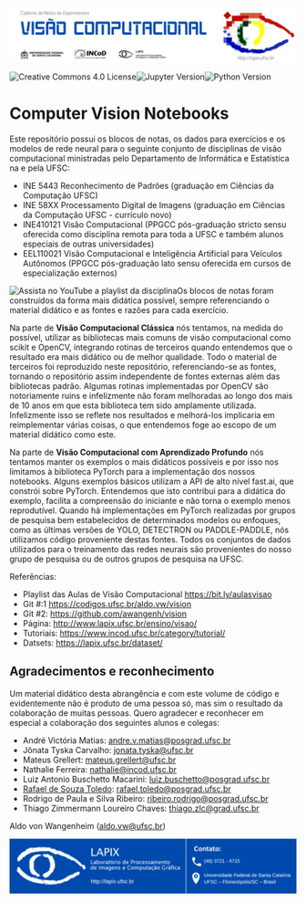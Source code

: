 ![banner cnns ppgcc ufsc](banner.png)

<a href=""><img align="left" src="http://www.lapix.ufsc.br/wp-content/uploads/2019/04/License-CC-BY-ND-4.0-orange.png" alt="Creative Commons 4.0 License" title="Creative Commons 4.0 License"></a>&nbsp;<a href=""><img align="left" src="http://www.lapix.ufsc.br/wp-content/uploads/2019/04/Jupyter-Notebook-v.1.0-blue.png" alt="Jupyter Version" title="Jupyter Version"></a>&nbsp;<a href=""><img align="left"  src="http://www.lapix.ufsc.br/wp-content/uploads/2019/04/Python-v.3.7-green.png" alt="Python Version" title="Python Version"></a>


# Computer Vision Notebooks

Este repositório possui os blocos de notas, os dados para exercícios e os modelos de rede neural para o seguinte conjunto de disciplinas de visão computacional ministradas pelo Departamento de Informática e Estatística na e pela UFSC:
* INE 5443 Reconhecimento de Padrões (graduação em Ciências da Computação UFSC)
* INE 58XX Processamento Digital de Imagens (graduação em Ciências da Computação UFSC - currículo novo)
* INE410121 Visão Computacional (PPGCC pós-graduação stricto sensu oferecida como disciplina remota para toda a UFSC e também alunos especiais de outras universidades)
* EEL110021 Visão Computacional e Inteligência Artificial para Veículos Autônomos (PPGCC pós-graduação lato sensu oferecida em cursos de especialização externos)

<a href="https://bit.ly/aulasvisao"><img align="left"  src="http://lapix.ufsc.br/wp-content/uploads/2023/11/YT60.png" alt="Assista no YouTube a playlist da disciplina" title="Assista no YouTube a playlist da disciplina"></a>

Os blocos de notas foram construídos da forma mais didática possível, sempre referenciando o material didático e as fontes e razões para cada exercício.

Na parte de **Visão Computacional Clássica** nós tentamos, na medida do possível, utilizar as bibliotecas mais comuns de visão computacional como scikit e OpenCV, integrando rotinas de terceiros quando entendemos que o resultado era mais didático ou de melhor qualidade. Todo o material de terceiros foi reproduzido neste repositório, referenciando-se as fontes, tornando o repositório assim independente de fontes externas além das bibliotecas padrão. Algumas rotinas implementadas por OpenCV são notoriamente ruins e infelizmente não foram melhoradas ao longo dos mais de 10 anos em que esta biblioteca tem sido amplamente utilizada. Infelizmente isso se reflete nos resultados e melhorá-los implicaria em reimplementar várias coisas, o que entendemos foge ao escopo de um material didático como este.

Na parte de  **Visão Computacional  com Aprendizado Profundo** nós tentamos manter os exemplos o mais didáticos possíveis e por isso nos limitamos à biblioteca PyTorch para a implementação dos nossos notebooks. Alguns exemplos básicos utilizam a API de alto nível fast.ai, que constrói sobre PyTorch. Entendemos que isto contribui para a didática do exemplo, facilita a compreensão do iniciante e não torna o exemplo menos reprodutível. Quando há implementações em PyTorch realizadas por grupos de pesquisa bem estabelecidos de determinados modelos ou enfoques, como as últimas versões de YOLO, DETECTRON ou PADDLE-PADDLE, nós utilizamos código proveniente destas fontes. Todos os conjuntos de dados utilizados para o treinamento das redes neurais são provenientes do nosso grupo de pesquisa ou de outros grupos de pesquisa na UFSC.

Referências:
* Playlist das Aulas de Visão Computacional https://bit.ly/aulasvisao
* Git \#:1 https://codigos.ufsc.br/aldo.vw/vision
* Git \#2: https://github.com/awangenh/vision
* Página: http://www.lapix.ufsc.br/ensino/visao/
* Tutoriais: https://www.incod.ufsc.br/category/tutorial/
* Datsets: https://lapix.ufsc.br/dataset/ 


## Agradecimentos e reconhecimento

Um material didático desta abrangência e com este volume de código e evidentemente não é produto de uma pessoa só, mas sim o resultado da colaboração de muitas pessoas. Quero agradecer e reconhecer em especial a colaboração dos seguintes alunos e colegas:

* André Victória Matias: andre.v.matias@posgrad.ufsc.br
* Jônata Tyska Carvalho: jonata.tyska@ufsc.br 
* Mateus Grellert: mateus.grellert@ufsc.br
* Nathalie Ferreira: nathalie@incod.ufsc.br
* Luiz Antonio Buschetto Macarini: luiz.buschetto@posgrad.ufsc.br
* [Rafael de Souza Toledo](https://github.com/tldrafael): rafael.toledo@posgrad.ufsc.br
* Rodrigo de Paula e Silva Ribeiro: ribeiro.rodrigo@posgrad.ufsc.br
* Thiago Zimmermann Loureiro Chaves: thiago.zlc@grad.ufsc.br

Aldo von Wangenheim (aldo.vw@ufsc.br)


![banner Creative Commons INCoD UFSC](rodape-lapix.png)

